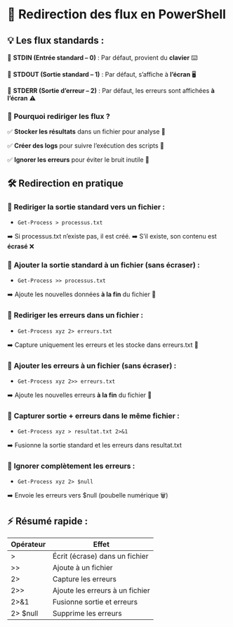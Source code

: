 # **🎯 Redirection des flux en PowerShell**

## 💡 **Les flux standards :**

🔹 **STDIN (Entrée standard – 0)** : Par défaut, provient du **clavier** ⌨️

🔹 **STDOUT (Sortie standard – 1)** : Par défaut, s’affiche à **l’écran** 🖥️

🔹 **STDERR (Sortie d’erreur – 2)** : Par défaut, les erreurs sont affichées **à l’écran** ⚠️



### 📌 **Pourquoi rediriger les flux ?**

✅ **Stocker les résultats** dans un fichier pour analyse 📂

✅ **Créer des logs** pour suivre l’exécution des scripts 📜

✅ **Ignorer les erreurs** pour éviter le bruit inutile 🚫



## **🛠️ Redirection en pratique**

### 🔹 **Rediriger la sortie standard vers un fichier** : 
- `Get-Process > processus.txt`

➡️ Si processus.txt n’existe pas, il est créé. ➡️ S’il existe, son contenu est **écrasé** ❌



### 🔹 **Ajouter la sortie standard à un fichier (sans écraser)** : 
- `Get-Process >> processus.txt`

➡️ Ajoute les nouvelles données **à la fin** du fichier 📌



### 🔹 **Rediriger les erreurs dans un fichier** : 
- `Get-Process xyz 2> erreurs.txt`

➡️ Capture uniquement les erreurs et les stocke dans erreurs.txt 🚨



### 🔹 **Ajouter les erreurs à un fichier (sans écraser)** : 
- `Get-Process xyz 2>> erreurs.txt`

➡️ Ajoute les nouvelles erreurs **à la fin** du fichier 📌



### 🔹 **Capturer sortie + erreurs dans le même fichier** : 
- `Get-Process xyz > resultat.txt 2>&1`

➡️ Fusionne la sortie standard et les erreurs dans resultat.txt



### 🔹 **Ignorer complètement les erreurs** : 
- `Get-Process xyz 2> $null`

➡️ Envoie les erreurs vers $null (poubelle numérique 🗑️)

## ⚡ **Résumé rapide :**

| **Opérateur** | **Effet**                       |
|---------------|---------------------------------|
| >            | Écrit (écrase) dans un fichier  |
| >>          | Ajoute à un fichier             |
| 2>           | Capture les erreurs             |
| 2>>         | Ajoute les erreurs à un fichier |
| 2>&1         | Fusionne sortie et erreurs      |
| 2> $null    | Supprime les erreurs            |


